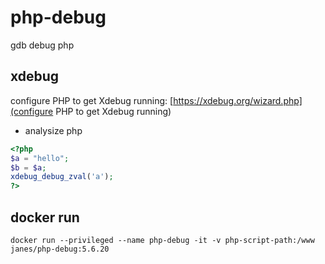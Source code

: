 # php-debug
gdb debug php

## xdebug

configure PHP to get Xdebug running: [https://xdebug.org/wizard.php](configure PHP to get Xdebug running)

* analysize php

```php
<?php
$a = "hello";
$b = $a;
xdebug_debug_zval('a');
?>
```

## docker run

`docker run --privileged --name php-debug -it -v php-script-path:/www janes/php-debug:5.6.20`
